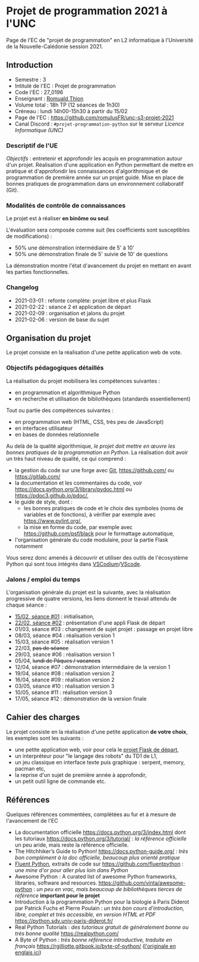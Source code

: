 Projet de programmation 2021 à l'UNC
====================================

Page de l'EC de "projet de programmation" en L2 informatique à l'Université de la Nouvelle-Calédonie session 2021.

Introduction
------------

* Semestre : 3
* Intitulé de l'EC : Projet de programmation
* Code l'EC : 27_0196
* Enseignant : [Romuald Thion](mailto:romuald.thion@unc.nc)
* Volume total : 18h TP (12 séances de 1h30)
* Créneau : lundi 14h00-15h30 à partir du 15/02
* Page de l'EC : <https://github.com/romulusFR/unc-s3-projet-2021>
* Canal Discord : `#projet-programmation-python` sur le serveur _Licence Informatique (UNC)_

### Descriptif de l'UE

*Objectifs* : entretenir et approfondir les acquis en programmation autour d'un projet.
Réalisation d'une application en Python permettant de mettre en pratique et d'approfondir les connaissances d'algorithmique et de programmation de première année sur un projet guidé.
Mise en place de bonnes pratiques de programmation dans un environnement collaboratif (Git).

### Modalités de contrôle de connaissances

Le projet est à réaliser **en binôme ou seul**.

L'évaluation sera composée comme suit (les coefficients sont susceptibles de modifications) :

* 50% une démonstration intermédiaire de 5' à 10'
* 50% une démonstration finale de 5' suivie de 10' de questions

La démonstration montre l'état d'avancement du projet en mettant en avant les parties fonctionnelles.

### Changelog

* 2021-03-01 : refonte complète: projet libre et plus Flask
* 2021-02-22 : séance 2 et application de départ
* 2021-02-09 : organisation et jalons du projet
* 2021-02-06 : version de base du sujet

Organisation du projet
----------------------

Le projet consiste en la réalisation d'une petite application web de vote.

### Objectifs pédagogiques détaillés

La réalisation du projet mobilisera les compétences suivantes :

* en programmation et algorithmique Python
* en recherche et utilisation de bibliothèques (standards essentiellement)

Tout ou partie des compétences suivantes :

* en programmation web (HTML, CSS, très peu de JavaScript)
* en interfaces utilisateur
* en bases de données relationnelle

Au delà de la qualité algorithmique, _le projet doit mettre en œuvre les bonnes pratiques de la programmation en Python_.
La réalisation doit avoir un très haut niveau de qualité, ce qui comprend :

* la gestion du code sur une forge avec [Git](https://git-scm.com/), <https://github.com/> ou <https://gitlab.com/>
* la documentation et les commentaires du code, voir <https://docs.python.org/3/library/pydoc.html> ou <https://pdoc3.github.io/pdoc/>,
* le guide de style, dont :
  - les bonnes pratiques de code et le choix des symboles (noms de variables et de fonctions), à vérifier par exemple avec <https://www.pylint.org/>,
  - la mise en forme du code, par exemple avec <https://github.com/psf/black> pour le formattage automatique,
* l'organisation générale du code modulaire, pour la partie Flask notamment

Vous serez donc amenés à découvrir et utiliser des outils de l'écosystème Python qui sont tous intégrés dans [VSCodium](https://vscodium.com/)/[VScode](https://code.visualstudio.com/).

### Jalons / emploi du temps

L'organisation générale du projet est la suivante, avec la réalisation progressive de quatre versions, les liens donnent le travail attendu de chaque séance :

* [15/02, séance #01](seances/SEANCE_01.md) : initialisation,
* [22/02, séance #02](seances/SEANCE_02.md) : présentation d'une appli Flask de départ
* 01/03, séance #03 : changement de sujet projet : passage en projet libre
* 08/03, séance #04 : réalisation version 1
* 15/03, séance #05 : réalisation version 1
* 22/03, ~~pas de séance~~
* 29/03, séance #06 : réalisation version 1
* 05/04, ~~lundi de Pâques / vacances~~
* 12/04, séance #07 : démonstration intermédiaire de la version 1
* 19/04, séance #08 : réalisation version 2
* 16/04, séance #09 : réalisation version 2
* 03/05, séance #10 : réalisation version 3
* 10/05, séance #11 : réalisation version 3
* 17/05, séance #12 : démonstration de la version finale

Cahier des charges
------------------

Le projet consiste en la réalisation d'une petite application **de votre choix**, les exemples sont les suivants :

* une petite application web, voir pour cela le [projet Flask de départ](mini-app/app.py),
* un interpréteur pour "le langage des robots" du TD1 de L1,
* un jeu classique en interface texte puis graphique : serpent, memory, pacman etc,
* la reprise d'un sujet de première année à approfondir,
* un petit outil ligne de commande etc.

Références
----------

Quelques références commentées, complétées au fur et à mesure de l'avancement de l'EC

* La documentation officielle <https://docs.python.org/3/index.html> dont les tutoriaux <https://docs.python.org/3/tutorial/> : _la référence officielle_ un peu aride, mais reste la référence officielle.
* The Hitchhiker’s Guide to Python! <https://docs.python-guide.org/> : _très bon complément à la doc officielle, beaucoup plus orienté pratique_
* [Fluent Python](http://shop.oreilly.com/product/0636920032519.do), extraits de code sur <https://github.com/fluentpython> : _une mine d'or pour aller plus loin dans Python_
* Awesome Python : A curated list of awesome Python frameworks, libraries, software and resources. <https://github.com/vinta/awesome-python> : _un peu en vrac, mais beaucoup de bibliothèques tierces de référence_ **important pour le projet**
* Introduction à la programmation Python pour la biologie à Paris Diderot par Patrick Fuchs et Pierre Poulain : _un très bon cours d'introduction, libre, complet et très accessible, en version HTML et PDF_ <https://python.sdv.univ-paris-diderot.fr/>
* Real Python Tutorials  : _des tutoriaux gratuit de généralement bonne ou très bonne qualité_ <https://realpython.com/>
* A Byte of Python : _très bonne référence introductive, traduite en français_ <https://rgilliotte.gitbook.io/byte-of-python/> ([l'originale en englais ici](https://python.swaroopch.com/))
